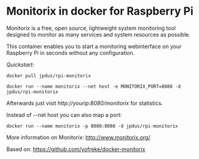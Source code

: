 Monitorix in docker for Raspberry Pi
===================
Monitorix is a free, open source, lightweight system monitoring tool designed to monitor as many services and system resources as possible.

This container enables you to start a monitoring webinterface on your Raspberry Pi in seconds without any configuration.
<br>

*Quickstart:*

```docker pull jpdus/rpi-monitorix```

```docker run --name monitorix --net host -e MONITORIX_PORT=8080 -d jpdus/rpi-monitorix```

Afterwards just visit *http://yourip:8080/monitorix* for statistics.
<br>

Instead of --net host you can also map a port:

```docker run --name monitorix -p 8080:8080 -d jpdus/rpi-monitorix```
<br>

More information on Monitorix:
http://www.monitorix.org/

Based on:
https://github.com/yofreke/docker-monitorix
